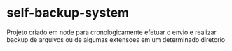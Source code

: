 # self-backup-system
Projeto criado em node para cronologicamente efetuar o envio e realizar backup de arquivos ou de  algumas extensoes em um determinado diretorio

